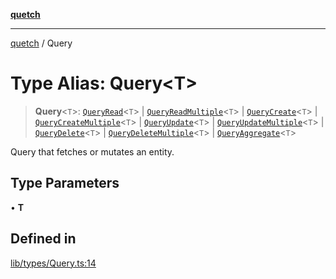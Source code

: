 [**quetch**](../README.md)

***

[quetch](../README.md) / Query

# Type Alias: Query\<T\>

> **Query**\<`T`\>: [`QueryRead`](QueryRead.md)\<`T`\> \| [`QueryReadMultiple`](QueryReadMultiple.md)\<`T`\> \| [`QueryCreate`](QueryCreate.md)\<`T`\> \| [`QueryCreateMultiple`](QueryCreateMultiple.md)\<`T`\> \| [`QueryUpdate`](QueryUpdate.md)\<`T`\> \| [`QueryUpdateMultiple`](QueryUpdateMultiple.md)\<`T`\> \| [`QueryDelete`](QueryDelete.md)\<`T`\> \| [`QueryDeleteMultiple`](QueryDeleteMultiple.md)\<`T`\> \| [`QueryAggregate`](QueryAggregate.md)\<`T`\>

Query that fetches or mutates an entity.

## Type Parameters

• **T**

## Defined in

[lib/types/Query.ts:14](https://github.com/nevoland/quetch/blob/d3c3874b3b683738adb5be9e083a7d95e2758c83/lib/types/Query.ts#L14)
